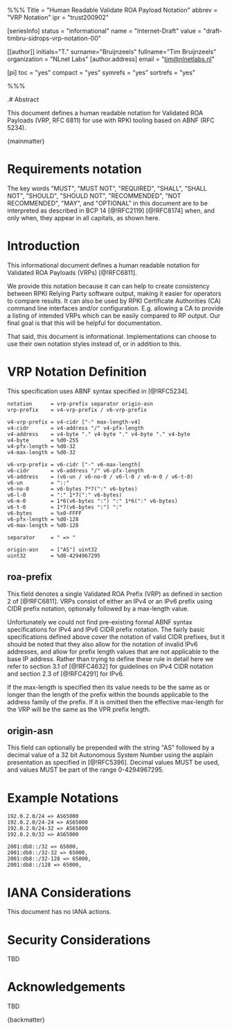 %%%
Title = "Human Readable Validate ROA Payload Notation"
abbrev = "VRP Notation"
ipr = "trust200902"

[seriesInfo]
status = "informational"
name = "Internet-Draft"
value = "draft-timbru-sidrops-vrp-notation-00"

[[author]]
initials="T."
surname="Bruijnzeels"
fullname="Tim Bruijnzeels"
organization = "NLnet Labs"
  [author.address]
  email = "tim@nlnetlabs.nl"

[pi]
 toc = "yes"
 compact = "yes"
 symrefs = "yes"
 sortrefs = "yes"

%%%

.# Abstract

This document defines a human readable notation for Validated ROA
Payloads (VRP, RFC 6811) for use with RPKI tooling based on
ABNF (RFC 5234).

{mainmatter}

# Requirements notation

The key words "MUST", "MUST NOT", "REQUIRED", "SHALL", "SHALL NOT", "SHOULD",
"SHOULD NOT", "RECOMMENDED", "NOT RECOMMENDED", "MAY", and "OPTIONAL" in
this document are to be interpreted as described in BCP 14 [@!RFC2119]
[@!RFC8174] when, and only when, they appear in all capitals, as shown here.

# Introduction

This informational document defines a human readable notation for
Validated ROA Payloads (VRPs) [@!RFC6811].

We provide this notation because it can can help to create consistency
between RPKI Relying Party software output, making it easier for operators
to compare results. It can also be used by RPKI Certificate Authorities
(CA) command line interfaces and/or configuration. E.g. allowing a CA to
provide a listing of intended VRPs which can be easily compared to RP
output. Our final goal is that this will be helpful for documentation.

That said, this document is informational. Implementations can choose
to use their own notation styles instead of, or in addition to this.

# VRP Notation Definition

This specification uses ABNF syntax specified in [@!RFC5234].

~~~
notation      = vrp-prefix separator origin-asn
vrp-prefix    = v4-vrp-prefix / v6-vrp-prefix

v4-vrp-prefix = v4-cidr ["-" max-length-v4]
v4-cidr       = v4-address "/" v4-pfx-length
v4-address    = v4-byte "." v4-byte "." v4-byte "." v4-byte
v4-byte       = %d0-255
v4-pfx-length = %d0-32
v4-max-length = %d0-32

v6-vrp-prefix = v6-cidr ["-" v6-max-length]
v6-cidr       = v6-address "/" v6-pfx-length
v6-address    = (v6-un / v6-no-0 / v6-l-0 / v6-m-0 / v6-t-0)
v6-un         = "::"
v6-no-0       = v6-bytes 7*7(":" v6-bytes)
v6-l-0        = ":" 1*7(":" v6-bytes)
v6-m-0        = 1*6(v6-bytes ":") ":" 1*6(":" v6-bytes)
v6-t-0        = 1*7(v6-bytes ":") ":"
v6-bytes      = %x0-FFFF
v6-pfx-length = %d0-128
v6-max-length = %d0-128

separator     = " => "

origin-asn    = ["AS"] uint32
uint32        = %d0-4294967295
~~~

## roa-prefix

This field denotes a single Validated ROA Prefix (VRP) as defined in
section 2 of [@!RFC6811]. VRPs consist of either an IPv4 or an IPv6
prefix using CIDR prefix notation, optionally followed by a max-length
value.

Unfortunately we could not find pre-existing formal ABNF syntax
specifications for IPv4 and IPv6 CIDR prefix notation. The fairly basic
specifications defined above cover the notation of valid CIDR prefixes,
but it should be noted that they also allow for the notation of invalid
IPv6 addresses, and allow for prefix length values that are not applicable
to the base IP address. Rather than trying to define these rule in detail
here we refer to section 3.1 of [@!RFC4632] for guidelines on IPv4 CIDR
notation and section 2.3 of [@!RFC4291] for IPv6.

If the max-length is specified then its value needs to be the same as or
longer than the length of the prefix within the bounds applicable to the
address family of the prefix. If it is omitted then the effective
max-length for the VRP will be the same as the VPR prefix length.

## origin-asn

This field can optionally be prepended with the string "AS" followed by
a decimal value of a 32 bit Autonomous System Number using the asplain
presentation as specified in [@!RFC5396]. Decimal values MUST be used,
and values MUST be part of the range 0-4294967295.

# Example Notations

~~~
192.0.2.0/24 => AS65000
192.0.2.0/24-24 => AS65000
192.0.2.0/24-32 => AS65000
192.0.2.0/32 => AS65000

2001:db8::/32 => 65000,
2001:db8::/32-32 => 65000,
2001:db8::/32-128 => 65000,
2001:db8::/128 => 65000,
~~~

# IANA Considerations

This document has no IANA actions.

# Security Considerations

TBD

# Acknowledgements

TBD

{backmatter}

